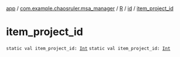 [app](../../../index.md) / [com.example.chaosruler.msa_manager](../../index.md) / [R](../index.md) / [id](index.md) / [item_project_id](.)

# item_project_id

`static val item_project_id: `[`Int`](https://kotlinlang.org/api/latest/jvm/stdlib/kotlin/-int/index.html)
`static val item_project_id: `[`Int`](https://kotlinlang.org/api/latest/jvm/stdlib/kotlin/-int/index.html)